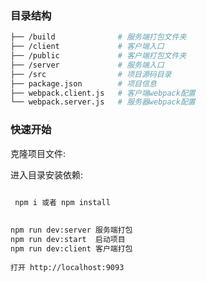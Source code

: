 ### 目录结构

```bash
├── /build              # 服务端打包文件夹
├── /client             # 客户端入口
├── /public             # 客户端打包文件夹
├── /server             # 服务端入口
├── /src                # 项目源码目录 
├── package.json        # 项目信息
├── webpack.client.js   # 客户端webpack配置
└── webpack.server.js   # 服务器webpack配置
```
 

### 快速开始

克隆项目文件:
 
进入目录安装依赖:

```bash
 
 npm i 或者 npm install
```

 

```bash
 
npm run dev:server 服务端打包
npm run dev:start  启动项目
npm run dev:client 客户端打包 
 
打开 http://localhost:9093
```

 
